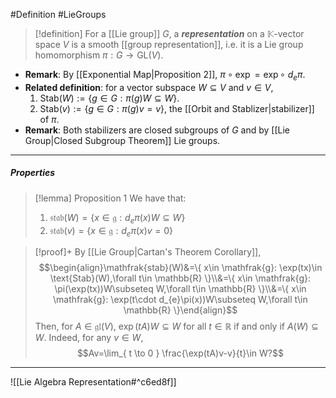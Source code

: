 #Definition #LieGroups 

> [!definition]
> For a [[Lie group]] $G$, a ***representation*** on a $\mathbb{K}$-vector space $V$ is a smooth [[group representation]], i.e. it is a Lie group homomorphism $\pi:G\to \text{GL}(V)$.
- **Remark**: By [[Exponential Map|Proposition 2]], $\pi \circ \exp= \exp \circ\  d_{e}\pi$.
- **Related definition**: for a vector subspace $W\subseteq V$ and $v\in V$,
	1. $\text{Stab}(W):=\{ g\in G:\pi(g)W\subseteq W \}$.
	2. $\text{Stab}(v):=\{ g\in G:\pi(g)v=v \}$, the [[Orbit and Stablizer|stabilizer]] of $\pi$.
- **Remark**: Both stabilizers are closed subgroups of $G$ and by [[Lie Group|Closed Subgroup Theorem]] Lie groups.
---
##### Properties
> [!lemma] Proposition 1
> We have that:
> 1. $\mathfrak{stab}(W)=\{x\in \mathfrak{g} :d_{e}\pi(x)W\subseteq W\}$
> 2. $\mathfrak{stab}(v)=\{ x\in \mathfrak{g}:d_{e}\pi(x)v=0 \}$

> [!proof]+
> By [[Lie Group|Cartan's Theorem Corollary]], $$\begin{align}\mathfrak{stab}(W)&=\{ x\in \mathfrak{g}: \exp(tx)\in  \text{Stab}(W),\forall t\in \mathbb{R} \}\\&=\{ x\in \mathfrak{g}: \pi(\exp(tx))W\subseteq W,\forall t\in \mathbb{R} \}\\&=\{ x\in \mathfrak{g}: \exp(t\cdot d_{e}\pi(x))W\subseteq W,\forall t\in \mathbb{R} \}\end{align}$$Then, for $A\in \mathfrak{gl}(V)$, $\exp(tA)W\subseteq W$ for all $t\in \mathbb{R}$ if and only if $A(W)\subseteq W$. Indeed, for any $v\in W$, $$Av=\lim_{ t \to 0 } \frac{\exp(tA)v-v}{t}\in W?$$
---
![[Lie Algebra Representation#^c6ed8f]]